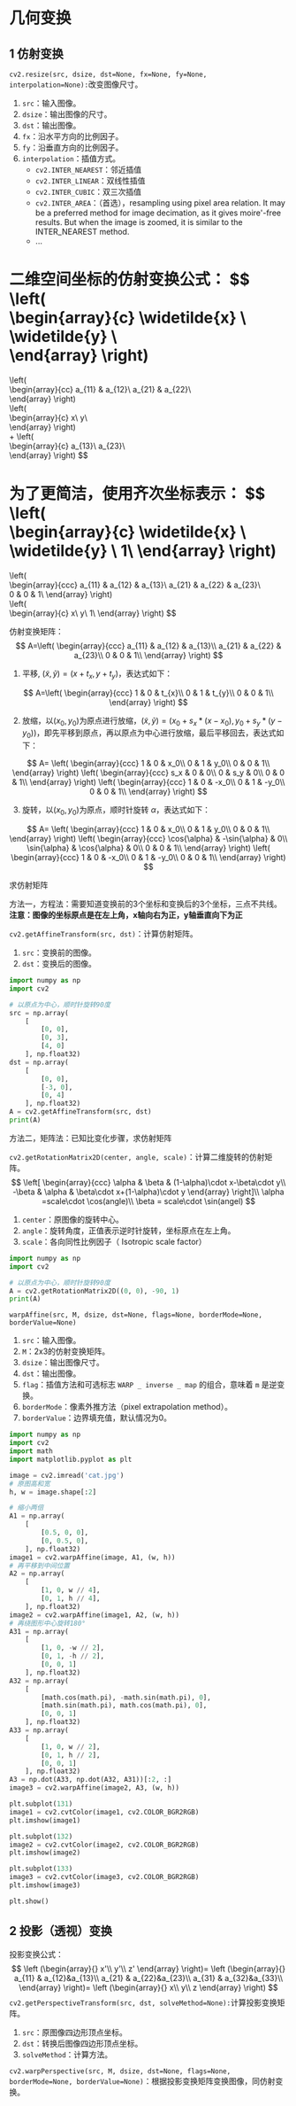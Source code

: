 # 几何变换

## 1 仿射变换

`cv2.resize(src, dsize, dst=None, fx=None, fy=None, interpolation=None):`改变图像尺寸。

1. `src`：输入图像。
2. `dsize`：输出图像的尺寸。
3. `dst`：输出图像。
4. `fx`：沿水平方向的比例因子。
5. `fy`：沿垂直方向的比例因子。
6. `interpolation`：插值方式。
   - `cv2.INTER_NEAREST`：邻近插值
   - `cv2.INTER_LINEAR`：双线性插值
   - `cv2.INTER_CUBIC`：双三次插值
   - `cv2.INTER_AREA`：（首选），resampling using pixel area relation. It may be a preferred method for image decimation, as it gives moire'-free results. But when the image is zoomed, it is similar to the INTER_NEAREST method.
   - ...

二维空间坐标的仿射变换公式：
$$
\left(                 
  \begin{array}{c}
  	\widetilde{x} \\
    \widetilde{y} \\  
  \end{array}
\right)             
=
\left(                 
  \begin{array}{cc}
  	a_{11} & a_{12}\\
    a_{21} & a_{22}\\  
  \end{array}
\right)            
\left(                 
  \begin{array}{c}
  	x\\
    y\\  
  \end{array}
\right)             
+
\left(                 
  \begin{array}{c}
  	a_{13}\\
    a_{23}\\  
  \end{array}
\right)
$$

为了更简洁，使用齐次坐标表示：
$$
\left(                 
  \begin{array}{c}
  	\widetilde{x} \\
    \widetilde{y} \\
    1\\
  \end{array}
\right)             
=
\left(                 
  \begin{array}{ccc}
  	a_{11} & a_{12} & a_{13}\\
    a_{21} & a_{22} & a_{23}\\  
    0 & 0 & 1\\ 
  \end{array}
\right)            
\left(                 
  \begin{array}{c}
  	x\\
    y\\ 
    1\\
  \end{array}
\right)
$$

仿射变换矩阵：
$$
A=\left(                 
  \begin{array}{ccc}
  	a_{11} & a_{12} & a_{13}\\
    a_{21} & a_{22} & a_{23}\\  
    0 & 0 & 1\\ 
  \end{array}
\right)
$$

1. 平移, $(\widetilde{x},\widetilde{y})=(x+t_x,y+t_y)$，表达式如下：

$$
A=\left(                 
     \begin{array}{ccc}
     	1 & 0 & t_{x}\\
       0 & 1 & t_{y}\\  
       0 & 0 & 1\\ 
     \end{array}
   \right)
$$

2. 放缩，以$(x_0,y_0)$为原点进行放缩，$(\widetilde{x},\widetilde{y})=(x_0+s_x*(x-x_0),y_0+s_y*(y-y_0))$，即先平移到原点，再以原点为中心进行放缩，最后平移回去，表达式如下：

$$
A=
   \left(                 
     \begin{array}{ccc}
     	1 & 0 & x_0\\
       0 & 1 & y_0\\  
       0 & 0 & 1\\ 
     \end{array}
   \right)
   \left(                 
     \begin{array}{ccc}
     	s_x & 0 & 0\\
       0 & s_y & 0\\  
       0 & 0 & 1\\ 
     \end{array}
   \right)
   \left(                 
     \begin{array}{ccc}
     	1 & 0 & -x_0\\
       0 & 1 & -y_0\\  
       0 & 0 & 1\\ 
     \end{array}
   \right)
$$

3. 旋转，以$(x_0,y_0)$为原点，顺时针旋转 $\alpha$，表达式如下：

$$
A=
   \left(                 
     \begin{array}{ccc}
     	1 & 0 & x_0\\
       0 & 1 & y_0\\  
       0 & 0 & 1\\ 
     \end{array}
   \right)
   \left(                 
     \begin{array}{ccc}
     	\cos{\alpha} & -\sin{\alpha} & 0\\
       \sin{\alpha} & \cos{\alpha} & 0\\  
       0 & 0 & 1\\ 
     \end{array}
   \right)
   \left(                 
     \begin{array}{ccc}
     	1 & 0 & -x_0\\
       0 & 1 & -y_0\\  
       0 & 0 & 1\\ 
     \end{array}
   \right)
$$

求仿射矩阵

方法一，方程法：需要知道变换前的3个坐标和变换后的3个坐标，三点不共线。**注意：图像的坐标原点是在左上角，x轴向右为正，y轴垂直向下为正**

`cv2.getAffineTransform(src, dst)`：计算仿射矩阵。

1. `src`：变换前的图像。
2. `dst`：变换后的图像。

```python
import numpy as np
import cv2

# 以原点为中心，顺时针旋转90度
src = np.array(
    [
        [0, 0],
        [0, 3],
        [4, 0]
    ], np.float32)
dst = np.array(
    [
        [0, 0],
        [-3, 0],
        [0, 4]
    ], np.float32)
A = cv2.getAffineTransform(src, dst)
print(A)
```

方法二，矩阵法：已知比变化步骤，求仿射矩阵

`cv2.getRotationMatrix2D(center, angle, scale)`：计算二维旋转的仿射矩阵。
$$
\left[           
     \begin{array}{ccc}
\alpha & \beta & (1-\alpha)\cdot x-\beta\cdot y\\
-\beta & \alpha & \beta\cdot x+(1-\alpha)\cdot y
     \end{array}
   \right]\\
   \alpha =scale\cdot \cos(angle)\\
   \beta = scale\cdot \sin(angel)
$$


1. `center`：原图像的旋转中心。
2. `angle`：旋转角度，正值表示逆时针旋转，坐标原点在左上角。
3. `scale`：各向同性比例因子（ Isotropic scale factor）

```python
import numpy as np
import cv2

# 以原点为中心，顺时针旋转90度
A = cv2.getRotationMatrix2D((0, 0), -90, 1)
print(A)
```

`warpAffine(src, M, dsize, dst=None, flags=None, borderMode=None, borderValue=None)`

1. `src`：输入图像。
2. `M`：2x3的仿射变换矩阵。
3. `dsize`：输出图像尺寸。
4. `dst`：输出图像。
5. `flag`：插值方法和可选标志 `WARP _ inverse _ map` 的组合，意味着 `m` 是逆变换。
6. `borderMode`：像素外推方法（pixel extrapolation method）。
7. `borderValue`：边界填充值，默认情况为0。

```python
import numpy as np
import cv2
import math
import matplotlib.pyplot as plt

image = cv2.imread('cat.jpg')
# 原图高和宽
h, w = image.shape[:2]

# 缩小两倍
A1 = np.array(
    [
        [0.5, 0, 0],
        [0, 0.5, 0],
    ], np.float32)
image1 = cv2.warpAffine(image, A1, (w, h))
# 再平移到中间位置
A2 = np.array(
    [
        [1, 0, w // 4],
        [0, 1, h // 4],
    ], np.float32)
image2 = cv2.warpAffine(image1, A2, (w, h))
# 再绕图形中心旋转180°
A31 = np.array(
    [
        [1, 0, -w // 2],
        [0, 1, -h // 2],
        [0, 0, 1]
    ], np.float32)
A32 = np.array(
    [
        [math.cos(math.pi), -math.sin(math.pi), 0],
        [math.sin(math.pi), math.cos(math.pi), 0],
        [0, 0, 1]
    ], np.float32)
A33 = np.array(
    [
        [1, 0, w // 2],
        [0, 1, h // 2],
        [0, 0, 1]
    ], np.float32)
A3 = np.dot(A33, np.dot(A32, A31))[:2, :]
image3 = cv2.warpAffine(image2, A3, (w, h))

plt.subplot(131)
image1 = cv2.cvtColor(image1, cv2.COLOR_BGR2RGB)
plt.imshow(image1)

plt.subplot(132)
image2 = cv2.cvtColor(image2, cv2.COLOR_BGR2RGB)
plt.imshow(image2)

plt.subplot(133)
image3 = cv2.cvtColor(image3, cv2.COLOR_BGR2RGB)
plt.imshow(image3)

plt.show()
```

## 2 投影（透视）变换

投影变换公式：
$$
\left
(\begin{array}{}
 x'\\
 y'\\
 z'
 \end{array}
 \right)=
 \left
(\begin{array}{}
 a_{11} & a_{12}&a_{13}\\
  a_{21} & a_{22}&a_{23}\\
 a_{31} & a_{32}&a_{33}\\
 \end{array}
 \right)=
 \left
(\begin{array}{}
 x\\
 y\\
 z
 \end{array}
 \right)
$$
`cv2.getPerspectiveTransform(src, dst, solveMethod=None):`计算投影变换矩阵。

1. `src`：原图像四边形顶点坐标。
2. `dst`：转换后图像四边形顶点坐标。
3. `solveMethod`：计算方法。

`cv2.warpPerspective(src, M, dsize, dst=None, flags=None, borderMode=None, borderValue=None)`：根据投影变换矩阵变换图像，同仿射变换。

